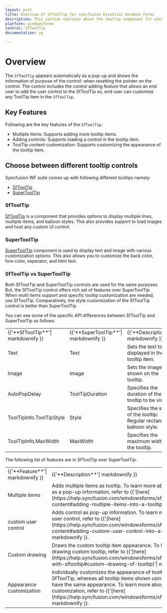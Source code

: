 ```yaml
---
layout: post
title: Overview of SfToolTip for syncfusion Essential Windows Forms
description: This section explains about the tooltip component for windows forms and it's important key features such as multiple items, tooltip customization and etc
platform: windowsforms
control: SfToolTip
documentation: ug

---
```

# Overview

The `SfToolTip` appears automatically as a pop-up and shows the information of purpose of the control: when resetting the pointer on the control. The control includes the control adding feature that allows an end user to add the user control to the SfToolTip so, end user can customize any ToolTip item in the `SfToolTip`.

## Key Features

Following are the key features of the `SfToolTip`:

* Multiple items: Supports adding more tooltip items.
* Adding controls: Supports loading a control in the tooltip item.
* ToolTip content customization: Supports customizing the appearance of the tooltip item.

## Choose between different tooltip controls

Syncfusion WF suite comes up with following different tooltips namely:

* [SfToolTip](https://www.syncfusion.com/products/windows-forms/tooltip)
* [SuperToolTip](https://help.syncfusion.com/windowsforms/supertooltip/supertooltip)

### SfToolTip

[SfToolTip](https://help.syncfusion.com/windowsforms/sftooltip/overview) is a component that provides options to display multiple lines, multiple items, and balloon styles. This also provides support to load images and host any custom UI control.

### SuperToolTip

[SuperToolTip](https://help.syncfusion.com/windowsforms/supertooltip/supertooltip) component is used to display text and image with various customization options. This also allows you to customize the back color, fore color, separator, and html text.

### SfToolTip vs SuperToolTip

Both SfToolTip and SuperToolTip controls are used for the same purposes. But, the SfToolTip control offers rich set of features over SuperToolTip. When multi items support and specific tooltip customization are needed, use SfToolTip. Comparatively, the style customization of the SfToolTip control is better than SuperToolTip.

You can see some of the specific API differences between SfToolTip and SuperToolTip as follows.

<table>
<tr>
<td>
{{'**SfToolTip**'| markdownify }}
</td>
<td>
{{'**SuperToolTip**'| markdownify }}
</td>
<td>
{{'**Description**'| markdownify }}
</td>
</tr>
<tr>
<td>
Text
</td>
<td>
Text
</td>
<td>
Sets the text to be displayed in the tooltip item.
</td>
</tr>
<tr>
<td>
Image
</td>
<td>
Image
</td>
<td>
Sets the image to be shown on the tooltip.
</td>
</tr>
<tr>
<td>
AutoPopDelay
</td>
<td>
ToolTipDuration
</td>
<td>
Specifies the duration of the tooltip to be visible.
</td>
</tr>
<tr>
<td>
ToolTipInfo.ToolTipStyle
</td>
<td>
Style
</td>
<td>
Specifies the style of the tooltip: Regular rectangle or balloon style.
</td>
</tr>
<tr>
<td>
ToolTipInfo.MaxWidth
</td>
<td>
MaxWidth
</td>
<td>
Specifies the maximum width of the tooltip.
</td>
</tr>
</table>

The following list of features are in SfToolTip over SuperToolTip.

<table>
<tr>
<td>
{{'**Feature**'| markdownify }}
</td>
<td>
{{'**Description**'| markdownify }}
</td>
</tr>
<tr>
<td>
Multiple items
</td>
<td>
Adds multiple items as tooltip. To learn more about adding control as a pop-up information, refer to {{'[here](https://help.syncfusion.com/windowsforms/sftooltip/tooltip-content#adding-multiple-items-into-a-tooltip)'| markdownify }}.

</td>
</tr>
<tr>
<td>
 custom user control
</td>
<td>
Adds control as pop-up information. To learn more about custom user control, refer to {{'[here](https://help.syncfusion.com/windowsforms/sftooltip/tooltip-content#adding-custom-user-control-into-a-tooltip)'| markdownify }}. 

</td>
</tr>
<tr>
<td>
Custom drawing
</td>
<td>
Draws the custom tooltip item appearance. To learn more about drawing custom tooltip, refer to {{'[here](https://help.syncfusion.com/windowsforms/sftooltip/working-with-sftooltip#custom-drawing-of-tooltip)'| markdownify }}.
</td>
</tr>
<tr>
<td>
Appearance customization
</td>
<td>
Individually customizes the appearance of tooltip item shown using SfToolTip, whereas all tooltip items shown using SuperToolTip can have the same appearance. To learn more about appearance customization, refer to {{'[here](https://help.syncfusion.com/windowsforms/sftooltip/appearance)'| markdownify }}.
</td>
</tr>
</table>
